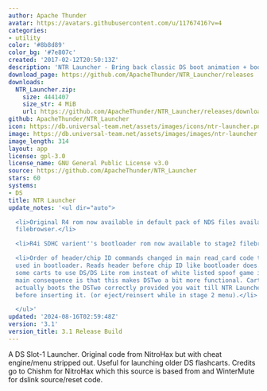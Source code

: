 ```yaml
---
author: Apache Thunder
avatar: https://avatars.githubusercontent.com/u/11767416?v=4
categories:
- utility
color: '#8b8d89'
color_bg: '#7e807c'
created: '2017-02-12T20:50:13Z'
description: 'NTR Launcher - Bring back classic DS boot animation + boot older flashcarts! '
download_page: https://github.com/ApacheThunder/NTR_Launcher/releases
downloads:
  NTR_Launcher.zip:
    size: 4441407
    size_str: 4 MiB
    url: https://github.com/ApacheThunder/NTR_Launcher/releases/download/3.1/NTR_Launcher.zip
github: ApacheThunder/NTR_Launcher
icon: https://db.universal-team.net/assets/images/icons/ntr-launcher.png
image: https://db.universal-team.net/assets/images/images/ntr-launcher.png
image_length: 314
layout: app
license: gpl-3.0
license_name: GNU General Public License v3.0
source: https://github.com/ApacheThunder/NTR_Launcher
stars: 60
systems:
- DS
title: NTR Launcher
update_notes: '<ul dir="auto">

  <li>Original R4 rom now available in default pack of NDS files available to Stage2
  filebrowser.</li>

  <li>R4i SDHC varient''s bootloader rom now available to stage2 filebrowser.</li>

  <li>Order of header/chip ID commands changed in main read_card code to match order
  used in bootloader. Reads header before chip ID like bootloader does. This triggers
  some carts to use DS/DS Lite rom insteat of white listed spoof game instead. The
  main consequence is that this makes DSTwo a bit more functional. Cart loader now
  actually boots the DSTwo correctly provided you wait till NTR Launcher is booted
  before inserting it. (or eject/reinsert while in stage 2 menu).</li>

  </ul>'
updated: '2024-08-16T02:59:48Z'
version: '3.1'
version_title: 3.1 Release Build
---
```

A DS Slot-1 Launcher. Original code from NitroHax but with cheat engine/menu stripped out. Useful for launching older DS flashcarts.
Credits go to Chishm for NitroHax which this source is based from and WinterMute for dslink source/reset code.